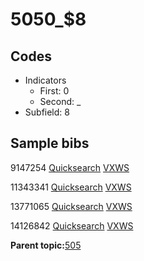 # 5050\_$8

## Codes

-   Indicators
    -   First: 0
    -   Second: \_
-   Subfield: 8

## Sample bibs

9147254 [Quicksearch](https://search.library.yale.edu/catalog/9147254) [VXWS](http://prodorbis.library.yale.edu:7014/vxws/GetHoldingsService?bibId=9147254)

11343341 [Quicksearch](https://search.library.yale.edu/catalog/11343341) [VXWS](http://prodorbis.library.yale.edu:7014/vxws/GetHoldingsService?bibId=11343341)

13771065 [Quicksearch](https://search.library.yale.edu/catalog/13771065) [VXWS](http://prodorbis.library.yale.edu:7014/vxws/GetHoldingsService?bibId=13771065)

14126842 [Quicksearch](https://search.library.yale.edu/catalog/14126842) [VXWS](http://prodorbis.library.yale.edu:7014/vxws/GetHoldingsService?bibId=14126842)

**Parent topic:**[505](../../tags/505/505.md)

